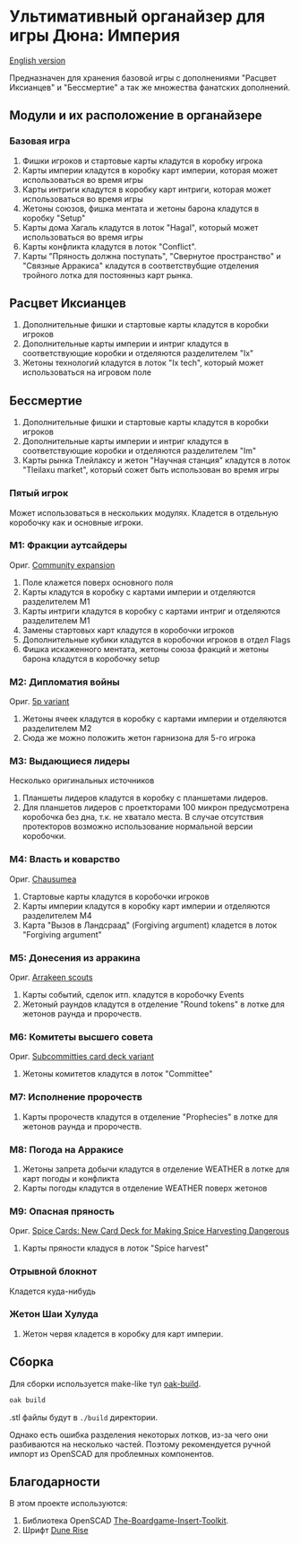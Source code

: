 # Ультимативный органайзер для игры Дюна: Империя

[English version](README.md)

Предназначен для хранения базовой игры с дополнениями "Расцвет Иксианцев" и "Бессмертие" а так же множества фанатских дополнений.

## Модули и их расположение в органайзере

### Базовая игра

1. Фишки игроков и стартовые карты кладутся в коробку игрока
2. Карты империи кладутся в коробку карт империи, которая может использоваться во время игры
3. Карты интриги кладутся в коробку карт интриги, которая может использоваться во время игры
4. Жетоны союзов, фишка ментата и жетоны барона кладутся в коробку "Setup"
5. Карты дома Хагаль кладутся в лоток "Hagal", который может использоваться во время игры
6. Карты конфликта кладутся в лоток "Conflict".
7. Карты "Пряность должна поступать", "Свернутое пространство" и "Связные Арракиса" кладутся в соответствубщие отделения тройного лотка для постоянныз карт рынка.

## Расцвет Иксианцев

1. Дополнительные фишки и стартовые карты кладутся в коробки игроков
2. Дополнительные карты империи и интриг кладутся в соответствующие коробки и отделяются разделителем "Ix"
3. Жетоны технологий кладутся в лоток "Ix tech", который может использоваться на игровом поле

## Бессмертие

1. Дополнительные фишки и стартовые карты кладутся в коробки игроков
2. Дополнительные карты империи и интриг кладутся в соответствующие коробки и отделяются разделителем "Im"
3. Карты рынка Тлейлаксу и жетон "Научная станция" кладутся в лоток "Tleilaxu market", который сожет быть использован во время игры

### Пятый игрок
Может использоваться в нескольких модулях. Кладется в отдельную коробочку как и основные игроки.

### M1: Фракции аутсайдеры 

Ориг. [Community expansion](https://boardgamegeek.com/thread/2589878/dune-imperium-community-expansion)

1. Поле клажется поверх основного поля
2. Карты кладутся в коробку с картами империи и отделяются разделителем M1
3. Карты интриги кладутся в коробку с картами интриг и отделяются разделителем M1
4. Замены стартовых карт кладутся в коробочки игроков
5. Дополнительные кубики кладутся в коробочки игроков в отдел Flags
6. Фишка искаженного ментата, жетоны союза фракций и жетоны барона кладутся в коробочку setup


### M2: Дипломатия войны

Ориг. [5p variant](https://boardgamegeek.com/thread/2935395/5p-variant-v2/page/1)

1. Жетоны ячеек кладутся в коробку с картами империи и отделяются разделителем M2
2. Сюда же можно положить жетон гарнизона для 5-го игрока

### M3: Выдающиеся лидеры 
Несколько оригинальных источников

1. Планшеты лидеров кладутся в коробку с планшетами лидеров.
2. Для планшетов лидеров с проеткторами 100 микрон предусмотрена коробочка без дна, т.к. не хватало места. В случае отсутствия протекторов возможно использование нормальной версии коробочки.


### M4: Власть и коварство
Ориг. [Chausumea](https://boardgamegeek.com/thread/2726109/di-expansion-chausumea)

1. Стартовые карты кладутся в коробочки игроков
2. Карты империи кладутся в коробку карт империи и отделяются разделителем M4
3. Карта "Вызов в Ландсраад" (Forgiving argument) кладется в лоток "Forgiving argument"

### M5: Донесения из арракина 

Ориг. [Arrakeen scouts](https://boardgamegeek.com/filepage/230587/arrakeen-scout-mode-card-conversion)

1. Карты событий, сделок итп. кладутся в коробочку Events
2. Жетоный раундов кладутся в отделение "Round tokens" в лотке для жетонов раунда и пророчеств.

### M6: Комитеты высшего совета

Ориг. [Subcommitties card deck variant](https://boardgamegeek.com/filepage/277259/subcommitties-card-deck-variant)

1. Жетоны комитетов кладутся в лоток "Committee"

### M7: Исполнение пророчеств

1. Карты пророчеств кладутся в отделение "Prophecies" в лотке для жетонов раунда и пророчеств.

### M8: Погода на Арракисе
1. Жетоны запрета добычи кладутся в отделение WEATHER в лотке для карт погоды и конфликта
2. Карты погоды кладутся в отделение WEATHER поверх жетонов

### M9: Опасная пряность

Ориг. [Spice Cards: New Card Deck for Making Spice Harvesting Dangerous ](https://boardgamegeek.com/filepage/221389/spice-cards-new-card-deck-for-making-spice-harvest)
1. Карты пряности кладуся в лоток "Spice harvest"

### Отрывной блокнот

Кладется куда-нибудь

### Жетон Шаи Хулуда

1. Жетон червя кладется в коробку для карт империи.

## Сборка

Для сборки используется make-like тул [oak-build](https://github.com/kirillsulim/oak-build).

```sh
oak build
```

.stl файлы будут в `./build` директории.

Однако есть ошибка разделения некоторых лотков, из-за чего они разбиваются на несколько частей. 
Поэтому рекомендуется ручной импорт из OpenSCAD для проблемных компонентов.

## Благодарности

В этом проекте используются:

1. Библиотека OpenSCAD [The-Boardgame-Insert-Toolkit](https://github.com/dppdppd/The-Boardgame-Insert-Toolkit).
2. Шрифт [Dune Rise](https://fontmeme.com/fonts/dune-rise-font/ )
